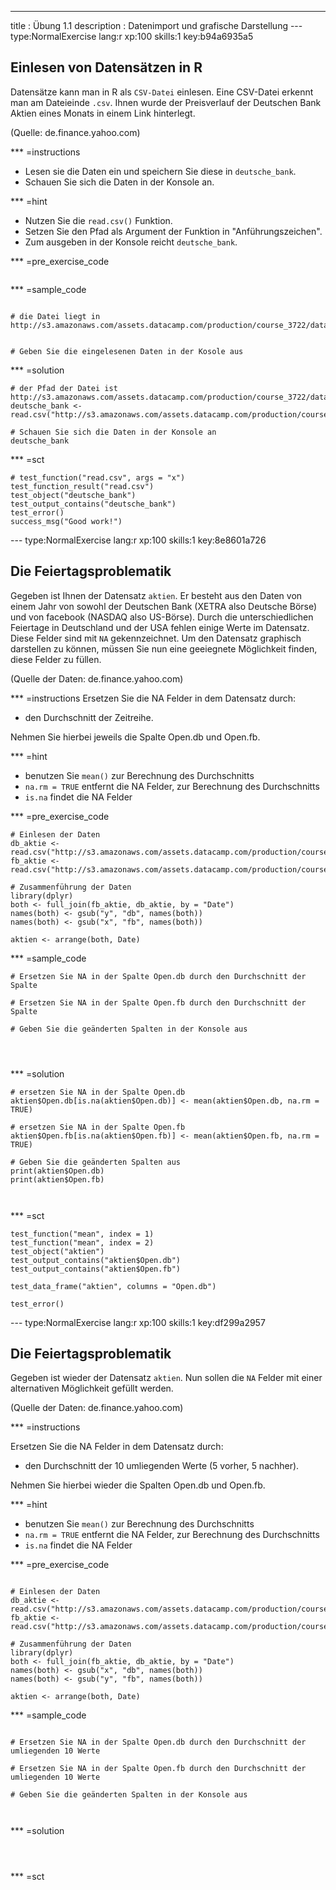 ---
title       : Übung 1.1
description : Datenimport und grafische Darstellung
--- type:NormalExercise lang:r xp:100 skills:1 key:b94a6935a5
## Einlesen von Datensätzen in R

Datensätze kann man in R als `CSV-Datei` einlesen. Eine CSV-Datei erkennt man am Dateieinde `.csv`.
Ihnen wurde der Preisverlauf der Deutschen Bank Aktien eines Monats in einem Link hinterlegt.

(Quelle: de.finance.yahoo.com)


*** =instructions

- Lesen sie die Daten ein und speichern Sie diese in `deutsche_bank`.
- Schauen Sie sich die Daten in der Konsole an.

*** =hint
- Nutzen Sie die `read.csv()` Funktion.
- Setzen Sie den Pfad als Argument der Funktion in "Anführungszeichen".
- Zum ausgeben in der Konsole reicht `deutsche_bank`.

*** =pre_exercise_code
```{r}
```

*** =sample_code
```{r}

# die Datei liegt in http://s3.amazonaws.com/assets.datacamp.com/production/course_3722/datasets/table.csv


# Geben Sie die eingelesenen Daten in der Kosole aus

```

*** =solution
```{r}
# der Pfad der Datei ist http://s3.amazonaws.com/assets.datacamp.com/production/course_3722/datasets/table.csv
deutsche_bank <- read.csv("http://s3.amazonaws.com/assets.datacamp.com/production/course_3722/datasets/table.csv")

# Schauen Sie sich die Daten in der Konsole an
deutsche_bank

```

*** =sct
```{r}
# test_function("read.csv", args = "x")
test_function_result("read.csv")
test_object("deutsche_bank")
test_output_contains("deutsche_bank")
test_error()
success_msg("Good work!")

```
--- type:NormalExercise lang:r xp:100 skills:1 key:8e8601a726
## Die Feiertagsproblematik

Gegeben ist Ihnen der Datensatz `aktien`. Er besteht aus den Daten von einem Jahr von sowohl der Deutschen Bank (XETRA also Deutsche Börse) und von facebook (NASDAQ also US-Börse). Durch die unterschiedlichen Feiertage in Deutschland und der USA fehlen einige Werte im Datensatz. Diese Felder sind mit `NA` gekennzeichnet. Um den Datensatz graphisch darstellen zu können, müssen Sie nun eine geeiegnete Möglichkeit finden, diese Felder zu füllen.

(Quelle der Daten: de.finance.yahoo.com)

*** =instructions
Ersetzen Sie die NA Felder in dem Datensatz durch:

- den Durchschnitt der Zeitreihe.

Nehmen Sie hierbei jeweils die Spalte Open.db und Open.fb.

*** =hint
- benutzen Sie `mean()` zur Berechnung des Durchschnitts
- `na.rm = TRUE` entfernt die NA Felder, zur Berechnung des Durchschnitts
- `is.na` findet die NA Felder


*** =pre_exercise_code
```{r}
# Einlesen der Daten
db_aktie <- read.csv("http://s3.amazonaws.com/assets.datacamp.com/production/course_3722/datasets/db_aktie.csv")
fb_aktie <- read.csv("http://s3.amazonaws.com/assets.datacamp.com/production/course_3722/datasets/fb_aktie.csv")

# Zusammenführung der Daten
library(dplyr)
both <- full_join(fb_aktie, db_aktie, by = "Date")
names(both) <- gsub("y", "db", names(both))
names(both) <- gsub("x", "fb", names(both))

aktien <- arrange(both, Date)

```

*** =sample_code
```{r}
# Ersetzen Sie NA in der Spalte Open.db durch den Durchschnitt der Spalte

# Ersetzen Sie NA in der Spalte Open.fb durch den Durchschnitt der Spalte

# Geben Sie die geänderten Spalten in der Konsole aus




```

*** =solution
```{r}
# ersetzen Sie NA in der Spalte Open.db
aktien$Open.db[is.na(aktien$Open.db)] <- mean(aktien$Open.db, na.rm = TRUE)

# ersetzen Sie NA in der Spalte Open.fb
aktien$Open.fb[is.na(aktien$Open.fb)] <- mean(aktien$Open.fb, na.rm = TRUE)

# Geben Sie die geänderten Spalten aus
print(aktien$Open.db)
print(aktien$Open.fb)



```

*** =sct
```{r}
test_function("mean", index = 1)
test_function("mean", index = 2)
test_object("aktien")
test_output_contains("aktien$Open.db")
test_output_contains("aktien$Open.fb")

test_data_frame("aktien", columns = "Open.db")

test_error()

```


--- type:NormalExercise lang:r xp:100 skills:1 key:df299a2957
## Die Feiertagsproblematik

Gegeben ist wieder der Datensatz `aktien`. Nun sollen die `NA` Felder mit einer alternativen Möglichkeit gefüllt werden.

(Quelle der Daten: de.finance.yahoo.com)

*** =instructions

Ersetzen Sie die NA Felder in dem Datensatz durch:

- den Durchschnitt der 10 umliegenden Werte (5 vorher, 5 nachher).

Nehmen Sie hierbei wieder die Spalten Open.db und Open.fb.

*** =hint

- benutzen Sie `mean()` zur Berechnung des Durchschnitts
- `na.rm = TRUE` entfernt die NA Felder, zur Berechnung des Durchschnitts
- `is.na` findet die NA Felder

*** =pre_exercise_code
```{r}

# Einlesen der Daten
db_aktie <- read.csv("http://s3.amazonaws.com/assets.datacamp.com/production/course_3722/datasets/db_aktie.csv")
fb_aktie <- read.csv("http://s3.amazonaws.com/assets.datacamp.com/production/course_3722/datasets/fb_aktie.csv")

# Zusammenführung der Daten
library(dplyr)
both <- full_join(fb_aktie, db_aktie, by = "Date")
names(both) <- gsub("x", "db", names(both))
names(both) <- gsub("y", "fb", names(both))

aktien <- arrange(both, Date)

```

*** =sample_code
```{r}

# Ersetzen Sie NA in der Spalte Open.db durch den Durchschnitt der umliegenden 10 Werte

# Ersetzen Sie NA in der Spalte Open.fb durch den Durchschnitt der umliegenden 10 Werte

# Geben Sie die geänderten Spalten in der Konsole aus



```

*** =solution
```{r}



```

*** =sct
```{r}

```
